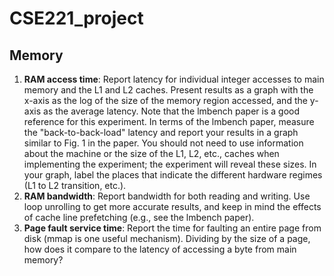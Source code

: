 # CSE221_project

## Memory
1. **RAM access time**: Report latency for individual integer accesses to main memory and the L1 and L2 caches. Present results as a graph with the x-axis as the log of the size of the memory region accessed, and the y-axis as the average latency. Note that the lmbench paper is a good reference for this experiment. In terms of the lmbench paper, measure the "back-to-back-load" latency and report your results in a graph similar to Fig. 1 in the paper. You should not need to use information about the machine or the size of the L1, L2, etc., caches when implementing the experiment; the experiment will reveal these sizes. In your graph, label the places that indicate the different hardware regimes (L1 to L2 transition, etc.).
2. **RAM bandwidth**: Report bandwidth for both reading and writing. Use loop unrolling to get more accurate results, and keep in mind the effects of cache line prefetching (e.g., see the lmbench paper).
3. **Page fault service time**: Report the time for faulting an entire page from disk (mmap is one useful mechanism). Dividing by the size of a page, how does it compare to the latency of accessing a byte from main memory?